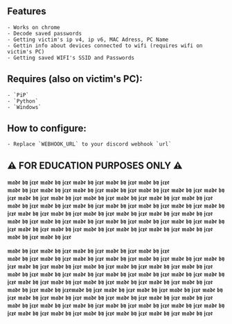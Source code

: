 
## Features
    - Works on chrome
    - Decode saved passwords
    - Getting victim's ip v4, ip v6, MAC Adress, PC Name
    - Gettin info about devices connected to wifi (requires wifi on victim's PC)
    - Getting saved WIFI's SSID and Passwords

## Requires (also on victim's PC):
    - `PiP`
    - `Python`
    - `Windows`

## How to configure:
    - Replace `WEBHOOK_URL` to your discord webhook `url`


## ⚠️ FOR EDUCATION PURPOSES ONLY ⚠️ 




























𝖒𝖆𝖉𝖊 𝖇𝖞 𝖏𝖈𝖝𝖊 𝖒𝖆𝖉𝖊 𝖇𝖞 𝖏𝖈𝖝𝖊 𝖒𝖆𝖉𝖊 𝖇𝖞 𝖏𝖈𝖝𝖊                  𝖒𝖆𝖉𝖊 𝖇𝖞 𝖏𝖈𝖝𝖊 𝖒𝖆𝖉𝖊 𝖇𝖞 𝖏𝖈𝖝𝖊  
𝖒𝖆𝖉𝖊 𝖇𝖞 𝖏𝖈𝖝𝖊 𝖒𝖆𝖉𝖊 𝖇𝖞 𝖏𝖈𝖝𝖊 𝖒𝖆𝖉𝖊 𝖇𝖞 𝖏𝖈𝖝𝖊               𝖒𝖆𝖉𝖊 𝖇𝖞 𝖏𝖈𝖝𝖊 𝖒𝖆𝖉𝖊 𝖇𝖞 𝖏𝖈𝖝𝖊 
                         𝖒𝖆𝖉𝖊 𝖇𝖞 𝖏𝖈𝖝𝖊          𝖒𝖆𝖉𝖊 𝖇𝖞 𝖏𝖈𝖝𝖊
                         𝖒𝖆𝖉𝖊 𝖇𝖞 𝖏𝖈𝖝𝖊         𝖒𝖆𝖉𝖊 𝖇𝖞 𝖏𝖈𝖝𝖊
                         𝖒𝖆𝖉𝖊 𝖇𝖞 𝖏𝖈𝖝𝖊        𝖒𝖆𝖉𝖊 𝖇𝖞 𝖏𝖈𝖝𝖊
                         𝖒𝖆𝖉𝖊 𝖇𝖞 𝖏𝖈𝖝𝖊       𝖒𝖆𝖉𝖊 𝖇𝖞 𝖏𝖈𝖝𝖊
                         𝖒𝖆𝖉𝖊 𝖇𝖞 𝖏𝖈𝖝𝖊       𝖒𝖆𝖉𝖊 𝖇𝖞 𝖏𝖈𝖝𝖊
                         𝖒𝖆𝖉𝖊 𝖇𝖞 𝖏𝖈𝖝𝖊       𝖒𝖆𝖉𝖊 𝖇𝖞 𝖏𝖈𝖝𝖊
                         𝖒𝖆𝖉𝖊 𝖇𝖞 𝖏𝖈𝖝𝖊       𝖒𝖆𝖉𝖊 𝖇𝖞 𝖏𝖈𝖝𝖊
                         𝖒𝖆𝖉𝖊 𝖇𝖞 𝖏𝖈𝖝𝖊       𝖒𝖆𝖉𝖊 𝖇𝖞 𝖏𝖈𝖝𝖊
                         𝖒𝖆𝖉𝖊 𝖇𝖞 𝖏𝖈𝖝𝖊       𝖒𝖆𝖉𝖊 𝖇𝖞 𝖏𝖈𝖝𝖊
                         𝖒𝖆𝖉𝖊 𝖇𝖞 𝖏𝖈𝖝𝖊       𝖒𝖆𝖉𝖊 𝖇𝖞 𝖏𝖈𝖝𝖊
                         𝖒𝖆𝖉𝖊 𝖇𝖞 𝖏𝖈𝖝𝖊       𝖒𝖆𝖉𝖊 𝖇𝖞 𝖏𝖈𝖝𝖊
                         𝖒𝖆𝖉𝖊 𝖇𝖞 𝖏𝖈𝖝𝖊        𝖒𝖆𝖉𝖊 𝖇𝖞 𝖏𝖈𝖝𝖊
                    𝖒𝖆𝖉𝖊 𝖇𝖞 𝖏𝖈𝖝𝖊             𝖒𝖆𝖉𝖊 𝖇𝖞 𝖏𝖈𝖝𝖊
                  𝖒𝖆𝖉𝖊 𝖇𝖞 𝖏𝖈𝖝𝖊                𝖒𝖆𝖉𝖊 𝖇𝖞 𝖏𝖈𝖝𝖊
𝖒𝖆𝖉𝖊 𝖇𝖞 𝖏𝖈𝖝𝖊 𝖒𝖆𝖉𝖊 𝖇𝖞 𝖏𝖈𝖝𝖊                         𝖒𝖆𝖉𝖊 𝖇𝖞 𝖏𝖈𝖝𝖊 𝖒𝖆𝖉𝖊 𝖇𝖞 𝖏𝖈𝖝𝖊 
𝖒𝖆𝖉𝖊 𝖇𝖞 𝖏𝖈𝖝𝖊 𝖒𝖆𝖉𝖊 𝖇𝖞 𝖏𝖈𝖝𝖊                            𝖒𝖆𝖉𝖊 𝖇𝖞 𝖏𝖈𝖝𝖊 𝖒𝖆𝖉𝖊 𝖇𝖞 𝖏𝖈𝖝𝖊 


𝖒𝖆𝖉𝖊 𝖇𝖞 𝖏𝖈𝖝𝖊               𝖒𝖆𝖉𝖊 𝖇𝖞 𝖏𝖈𝖝𝖊       𝖒𝖆𝖉𝖊 𝖇𝖞 𝖏𝖈𝖝𝖊 𝖒𝖆𝖉𝖊 𝖇𝖞 𝖏𝖈𝖝𝖊 𝖒𝖆𝖉𝖊 𝖇𝖞 𝖏𝖈𝖝𝖊  
 𝖒𝖆𝖉𝖊 𝖇𝖞 𝖏𝖈𝖝𝖊             𝖒𝖆𝖉𝖊 𝖇𝖞 𝖏𝖈𝖝𝖊        𝖒𝖆𝖉𝖊 𝖇𝖞 𝖏𝖈𝖝𝖊 𝖒𝖆𝖉𝖊 𝖇𝖞 𝖏𝖈𝖝𝖊 𝖒𝖆𝖉𝖊 𝖇𝖞 𝖏𝖈𝖝𝖊
  𝖒𝖆𝖉𝖊 𝖇𝖞 𝖏𝖈𝖝𝖊           𝖒𝖆𝖉𝖊 𝖇𝖞 𝖏𝖈𝖝𝖊         𝖒𝖆𝖉𝖊 𝖇𝖞 𝖏𝖈𝖝𝖊
   𝖒𝖆𝖉𝖊 𝖇𝖞 𝖏𝖈𝖝𝖊         𝖒𝖆𝖉𝖊 𝖇𝖞 𝖏𝖈𝖝𝖊          𝖒𝖆𝖉𝖊 𝖇𝖞 𝖏𝖈𝖝𝖊
    𝖒𝖆𝖉𝖊 𝖇𝖞 𝖏𝖈𝖝𝖊       𝖒𝖆𝖉𝖊 𝖇𝖞 𝖏𝖈𝖝𝖊           𝖒𝖆𝖉𝖊 𝖇𝖞 𝖏𝖈𝖝𝖊
     𝖒𝖆𝖉𝖊 𝖇𝖞 𝖏𝖈𝖝𝖊     𝖒𝖆𝖉𝖊 𝖇𝖞 𝖏𝖈𝖝𝖊            𝖒𝖆𝖉𝖊 𝖇𝖞 𝖏𝖈𝖝𝖊
      𝖒𝖆𝖉𝖊 𝖇𝖞 𝖏𝖈𝖝𝖊   𝖒𝖆𝖉𝖊 𝖇𝖞 𝖏𝖈𝖝𝖊             𝖒𝖆𝖉𝖊 𝖇𝖞 𝖏𝖈𝖝𝖊 𝖒𝖆𝖉𝖊 𝖇𝖞 𝖏𝖈𝖝𝖊 𝖒𝖆𝖉𝖊 𝖇𝖞 𝖏𝖈𝖝𝖊
       𝖒𝖆𝖉𝖊 𝖇𝖞 𝖏𝖈𝖝𝖊 𝖒𝖆𝖉𝖊 𝖇𝖞 𝖏𝖈𝖝𝖊              𝖒𝖆𝖉𝖊 𝖇𝖞 𝖏𝖈𝖝𝖊 𝖒𝖆𝖉𝖊 𝖇𝖞 𝖏𝖈𝖝𝖊 𝖒𝖆𝖉𝖊 𝖇𝖞 𝖏𝖈𝖝𝖊
        𝖒𝖆𝖉𝖊 𝖇𝖞 𝖏𝖈𝖝𝖊𝖒𝖆𝖉𝖊 𝖇𝖞 𝖏𝖈𝖝𝖊              𝖒𝖆𝖉𝖊 𝖇𝖞 𝖏𝖈𝖝𝖊
      𝖒𝖆𝖉𝖊 𝖇𝖞 𝖏𝖈𝖝𝖊  𝖒𝖆𝖉𝖊 𝖇𝖞 𝖏𝖈𝖝𝖊              𝖒𝖆𝖉𝖊 𝖇𝖞 𝖏𝖈𝖝𝖊
     𝖒𝖆𝖉𝖊 𝖇𝖞 𝖏𝖈𝖝𝖊    𝖒𝖆𝖉𝖊 𝖇𝖞 𝖏𝖈𝖝𝖊             𝖒𝖆𝖉𝖊 𝖇𝖞 𝖏𝖈𝖝𝖊
    𝖒𝖆𝖉𝖊 𝖇𝖞 𝖏𝖈𝖝𝖊      𝖒𝖆𝖉𝖊 𝖇𝖞 𝖏𝖈𝖝𝖊            𝖒𝖆𝖉𝖊 𝖇𝖞 𝖏𝖈𝖝𝖊
   𝖒𝖆𝖉𝖊 𝖇𝖞 𝖏𝖈𝖝𝖊        𝖒𝖆𝖉𝖊 𝖇𝖞 𝖏𝖈𝖝𝖊           𝖒𝖆𝖉𝖊 𝖇𝖞 𝖏𝖈𝖝𝖊
  𝖒𝖆𝖉𝖊 𝖇𝖞 𝖏𝖈𝖝𝖊          𝖒𝖆𝖉𝖊 𝖇𝖞 𝖏𝖈𝖝𝖊          𝖒𝖆𝖉𝖊 𝖇𝖞 𝖏𝖈𝖝𝖊 𝖒𝖆𝖉𝖊 𝖇𝖞 𝖏𝖈𝖝𝖊 𝖒𝖆𝖉𝖊 𝖇𝖞 𝖏𝖈𝖝𝖊
𝖒𝖆𝖉𝖊 𝖇𝖞 𝖏𝖈𝖝𝖊              𝖒𝖆𝖉𝖊 𝖇𝖞 𝖏𝖈𝖝𝖊        𝖒𝖆𝖉𝖊 𝖇𝖞 𝖏𝖈𝖝𝖊 𝖒𝖆𝖉𝖊 𝖇𝖞 𝖏𝖈𝖝𝖊 𝖒𝖆𝖉𝖊 𝖇𝖞 𝖏𝖈𝖝𝖊 
 
